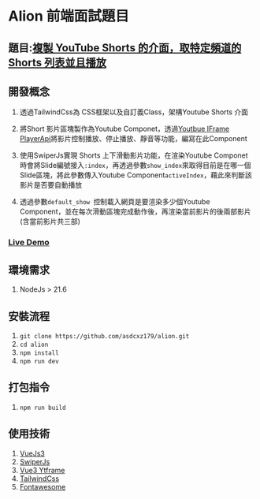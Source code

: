 # Alion 前端面試題目

## 題目:[複製 YouTube Shorts 的介面，取特定頻道的 Shorts 列表並且播放](https://hackmd.io/@kevin-alion/Sy1CN00Sa)

## 開發概念
1. 透過TailwindCss為 CSS框架以及自訂義Class，架構Youtube Shorts 介面

2. 將Short 影片區塊製作為Youtube Componet，透過[Youtbue IFrame PlayerApi](https://developers.google.com/youtube/iframe_api_reference?hl=zh-tw)將影片控制播放、停止播放、靜音等功能，編寫在此Component

3. 使用SwiperJs實現 Shorts 上下滑動影片功能，在渲染Youtube Componet 時會將Slide編號接入`:index`，再透過參數`show_index`來取得目前是在哪一個Slide區塊，將此參數傳入Youtube Component`activeIndex`，藉此來判斷該影片是否要自動播放

4. 透過參數`default_show `控制載入網頁是要渲染多少個Youtube Component，並在每次滑動區塊完成動作後，再渲染當前影片的後兩部影片(含當前影片共三部)

### [Live Demo](http://alion.henryegg8.com/)

## 環境需求
1. NodeJs > 21.6

## 安裝流程
1. `git clone https://github.com/asdcxz179/alion.git`
2. `cd alion`
3. `npm install`
4. `npm run dev`

## 打包指令
1. `npm run build`

## 使用技術
1. [VueJs3](https://vuejs.org/)
2. [SwiperJs](https://swiperjs.com/)
3. [Vue3 Ytframe](https://github.com/kiranparajuli589/vue3-ytframe)
4. [TailwindCss](https://tailwindcss.com/)
5. [Fontawesome](https://fontawesome.com/)
